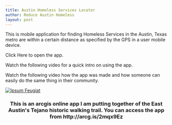 ```yaml
---
title: Austin Homeless Services Locator
author: Reduce Austin Homeless
layout: post
---
```

This is mobile application for finding Homeless Services in the Austin, Texas metro are within a certain distance as specified by the GPS in a user mobile device.

Click Here to open the app. 

Watch the following video for a quick intro on using the app.

Watch the following video how the app was made and how someone can easily do the same thing in their community. 

<div class="row">
    <div class="4u 12u$(mobile)">
      <div class="item">
        <a href="#" class="image fit"><img src="{{ 'assets/images/pic02.jpg' | relative_url }}" alt="Ipsum Feugiat" /></a>
        <header>
          <h3>This is an arcgis online app I am putting together of the East Austin's Tejano historic walking trail. You can access the app from http://arcg.is/2mqx9Ez </h3>
        </header>
      </div>
    </div>
   
